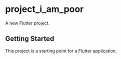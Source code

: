 # project_i_am_poor

A new Flutter project.

## Getting Started

This project is a starting point for a Flutter application.
